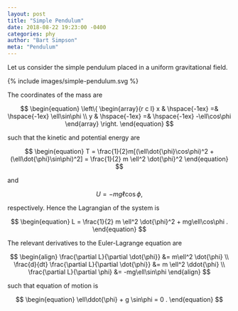 ```yaml
---
layout: post
title: "Simple Pendulum"
date: 2018-08-22 19:23:00 -0400
categories: phy
author: "Bart Simpson"
meta: "Pendulum"
---
```


Let us consider the simple pendulum placed in a uniform gravitational field.

{% include images/simple-pendulum.svg %}


The coordinates of the mass are 

$$
\begin{equation}
   \left\{ 
   \begin{array}{r c l}
   x & \hspace{-1ex} =& \hspace{-1ex} \ell\sin\phi \\
   y & \hspace{-1ex} =& \hspace{-1ex} -\ell\cos\phi 
   \end{array} \right. 
\end{equation} 
$$

such that the kinetic and potential energy are

$$
\begin{equation}
   T = \frac{1}{2}m[(\ell\dot{\phi}\cos\phi)^2 + (\ell\dot{\phi}\sin\phi)^2] = \frac{1}{2} m \ell^2 \dot{\phi}^2
\end{equation}
$$

and 

$$
\begin{equation}
   U = -mg\ell\cos\phi , 
\end{equation} 
$$

respectively. Hence the Lagrangian of the system is 

$$
\begin{equation}
   L = \frac{1}{2} m \ell^2 \dot{\phi}^2 + mg\ell\cos\phi .
\end{equation} 
$$
	

The relevant derivatives to the Euler-Lagrange equation are

$$
\begin{align}
   \frac{\partial L}{\partial \dot{\phi}} &= m\ell^2 \dot{\phi} \\
   \frac{d}{dt} \frac{\partial L}{\partial \dot{\phi}} &= m \ell^2 \ddot{\phi} \\
   \frac{\partial L}{\partial \phi} &= -mg\ell\sin\phi 
\end{align}
$$

such that equation of motion is 

$$
\begin{equation}
   \ell\ddot{\phi} + g \sin\phi = 0 .
\end{equation} 
$$
